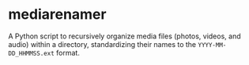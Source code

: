 # mediarenamer
A Python script to recursively organize media files (photos, videos, and audio) within a directory, standardizing their names to the `YYYY-MM-DD_HHMMSS.ext` format.
